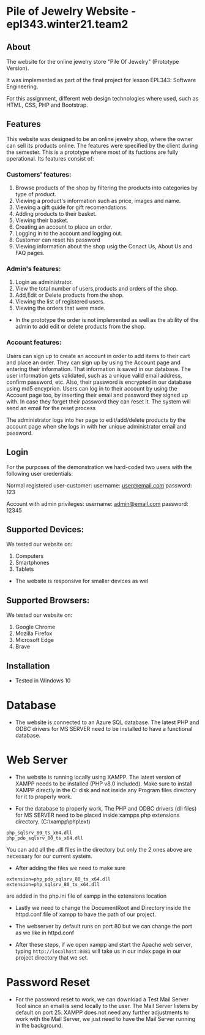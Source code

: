 # Pile of Jewelry Website - epl343.winter21.team2 
## About
The website for the online jewelry store "Pile Of Jewelry" (Prototype Version).

It was implemented as part of the final project for lesson EPL343: Software Engineering.

For this assignment, different web design technologies where used, such as HTML, CSS, PHP and Bootstrap.

## Features
This website was designed to be an online jewelry shop, where the owner can sell its products online. The features were specified by the client during the semester. This is a prototype where most of its fuctions are fully operational. Its features consist of:

### Customers' features:
1. Browse products of the shop by filtering the products into categories by type of product.
2. Viewing a product's information such as price, images and name.
3. Viewing a gift guide for gift recomendations.
4. Adding products to their basket.
5. Viewing their basket.
6. Creating an account to place an order.
7. Logging in to the account and logging out.
8. Customer can reset his password
9. Viewing information about the shop usig the Conact Us, About Us and FAQ pages.

### Admin's features:
1. Login as administrator.
2. View the total number of users,products and orders of the shop.
3. Add,Edit or Delete products from the shop.
4. Viewing the list of registered users.
5. Viewing the orders that were made.

* In the prototype the order is not implemented as well as the ability of the admin to add edit or delete products from the shop.

### Account features:
Users can sign up to create an account in order to add items to their cart and place an order. They can sign up by using the Account page and entering their information. That information is saved in our database. The user information gets validated, such as a unique valid email address, confirm password, etc. Also, their password is encrypted in our database using md5 encyprion. 
Users can log in to their account by using the Account page too, by inserting their email and password they signed up with. In case they forget their password they can reset it. The system will send an email for the reset process

The administrator logs into her page to edit/add/delete products by the account page when she logs in with her unique administrator email and password.

## Login
For the purposes of the demonstration we hard-coded two users with the following user credentials:

Normal registered user-customer:
username: user@email.com
password: 123

Account with admin privileges:
username: admin@email.com
password: 12345

## Supported Devices:
We tested our website on:
1. Computers
2. Smartphones
3. Tablets

* The website is responsive for smaller devices as wel

## Supported Browsers:
We tested our website on:
1. Google Chrome
2. Mozilla Firefox
3. Microsoft Edge
4. Brave

## Installation

* Tested in Windows 10

# Database

* The website is connected to an Azure SQL database. The latest PHP and ODBC drivers for MS SERVER need to be installed to have a functional database.

# Web Server

* The website is running locally using XAMPP. The latest version of XAMPP needs to be installed (PHP v8.0 included). 
Make sure to install XAMPP directly in the C: disk and not inside any Program files directory for it to properly work.

* For the database to properly work, The PHP and ODBC drivers (dll files) for MS SERVER need to be placed inside xampps php extensions directory. (C:\xampp\php\ext)
```
php_sqlsrv_80_ts_x64.dll
php_pdo_sqlsrv_80_ts_x64.dll
```
You can add all the .dll files in the directory but only the 2 ones above are necessary for our current system.

* After adding the files we need to make sure 
```
extension=php_pdo_sqlsrv_80_ts_x64.dll
extension=php_sqlsrv_80_ts_x64.dll
```
are added in the php.ini file of xampp in the extensions location

* Lastly we need to change the DocumentRoot and Directory inside the httpd.conf file of xampp to have the path of our project.

* The webserver by default runs on port 80 but we can change the port as we like in httpd.conf

* After these steps, if we open xampp and start the Apache web server, typing `http://localhost:8081` will take us in our index page in our project directory that we set.

# Password Reset

* For the password reset to work, we can download a Test Mail Server Tool since an email is send locally to the user. The Mail Server listens by default on port 25. XAMPP does not need any further adjustments to work with the Mail Server, we just need to have the Mail Server running in the background.